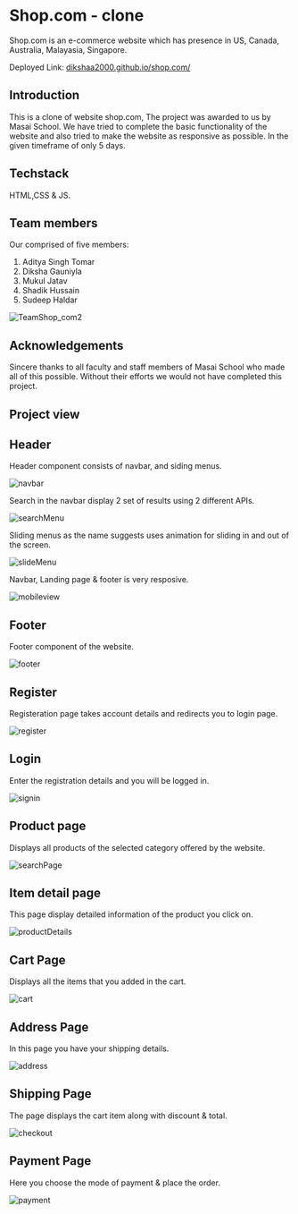 # Shop.com - clone
Shop.com is an e-commerce website which has presence in US, Canada, Australia, Malayasia, Singapore.

Deployed Link: [dikshaa2000.github.io/shop.com/](dikshaa2000.github.io/shop.com/)

## Introduction
This is a clone of website shop.com, The project was awarded to us by Masai School. We have tried to complete the basic functionality of the website and also tried to make the website as responsive as possible. In the given timeframe of only 5 days.

## Techstack
HTML,CSS & JS.

## Team members
Our comprised of five members:
1. Aditya Singh Tomar
2. Diksha Gauniyla
3. Mukul Jatav
4. Shadik Hussain
5. Sudeep Haldar

![TeamShop_com2](https://user-images.githubusercontent.com/68966858/167296542-fe84d163-75d5-4de5-8a04-b5ef5304962a.png)

## Acknowledgements 
Sincere thanks to all faculty and staff members of Masai School who made all of this possible. Without their efforts we would not have completed this project.<br>

## Project view

## Header
Header component consists of navbar, and siding menus.<br>

![navbar](https://user-images.githubusercontent.com/68966858/167296419-afe1babe-e1cc-42ad-9c9b-2611a754ee92.png)

Search in the navbar display 2 set of results using 2 different APIs.<br>

![searchMenu](https://user-images.githubusercontent.com/68966858/167296378-95f180c9-f9b9-4e15-af7b-a5ef6e12929c.png)

Sliding menus as the name suggests uses animation for sliding in and out of the screen.<br>

![slideMenu](https://user-images.githubusercontent.com/68966858/167296372-52777bc1-97d8-4a61-93ac-7a11521482a4.png)

Navbar, Landing page & footer is very resposive.<br>

![mobileview](https://user-images.githubusercontent.com/68966858/167296315-3bcdb89e-b8ea-42cd-a60c-3adbd2f698ab.png)

## Footer
Footer component of the website.<br>

![footer](https://user-images.githubusercontent.com/68966858/167296407-1005c7d8-8f8b-4487-a653-aea445858f67.png)

## Register
Registeration page takes account details and redirects you to login page.<br>

![register](https://user-images.githubusercontent.com/68966858/167296364-4d3373c5-53f1-426b-8c54-b6e48e6fb2b5.png)

## Login
Enter the registration details and you will be logged in.<br>

![signin](https://user-images.githubusercontent.com/68966858/167296368-3fb967fa-b217-45f9-9d45-12fccbd34edd.png)

## Product page
Displays all products of the selected category offered by the website.<br>

![searchPage](https://user-images.githubusercontent.com/68966858/167296362-0d80b48f-5ec1-4e30-b5f6-206bc3d8466d.png)

## Item detail page
This page display detailed information of the product you click on.<br>

![productDetails](https://user-images.githubusercontent.com/68966858/167296995-208394e2-dbcd-4fee-8333-2b4a491b6d27.png)

## Cart Page
Displays all the items that you added in the cart.<br>

![cart](https://user-images.githubusercontent.com/68966858/167296352-088aa27f-cd19-41a4-b17f-637bfc931586.png)

## Address Page
In this page you have your shipping details.<br>

![address](https://user-images.githubusercontent.com/68966858/167296347-39986c29-0767-4002-9a3e-3b3656b3875f.png)

## Shipping Page
The page displays the cart item along with discount & total.<br>

![checkout](https://user-images.githubusercontent.com/68966858/167296340-e6974461-0751-43c8-b5bf-17ecceeb4d5b.png)

## Payment Page
Here you choose the mode of payment & place the order.<br>

![payment](https://user-images.githubusercontent.com/68966858/167296334-e9b1e49c-bed2-447a-b2f0-e25d0722d53a.png)


